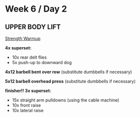 # Week 6 / Day 2

## UPPER BODY LIFT

[Strength Warmup](./strength_warmup.md)

**4x superset:**
- 10x rear delt flies
- 5x push-up to downward dog

**4x12 barbell bent over row** (substitute dumbbells if necessary)

**5x12 barbell overhead press** (substitute dumbbells if necessary)

**finisher!! 3x superset:**
- 15x straight arm pulldowns (using the cable machine)
- 10x front raise
- 10x lateral raise